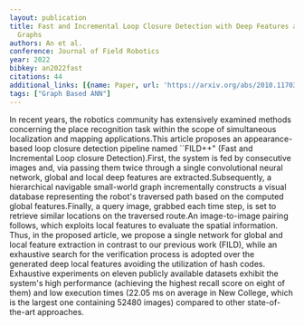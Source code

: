 ```yaml
---
layout: publication
title: Fast and Incremental Loop Closure Detection with Deep Features and Proximity
  Graphs
authors: An et al.
conference: Journal of Field Robotics
year: 2022
bibkey: an2022fast
citations: 44
additional_links: [{name: Paper, url: 'https://arxiv.org/abs/2010.11703'}]
tags: ["Graph Based ANN"]
---
```

In recent years, the robotics community has extensively examined methods
concerning the place recognition task within the scope of simultaneous
localization and mapping applications.This article proposes an appearance-based
loop closure detection pipeline named ``FILD++" (Fast and Incremental Loop
closure Detection).First, the system is fed by consecutive images and, via
passing them twice through a single convolutional neural network, global and
local deep features are extracted.Subsequently, a hierarchical navigable
small-world graph incrementally constructs a visual database representing the
robot's traversed path based on the computed global features.Finally, a query
image, grabbed each time step, is set to retrieve similar locations on the
traversed route.An image-to-image pairing follows, which exploits local
features to evaluate the spatial information. Thus, in the proposed article, we
propose a single network for global and local feature extraction in contrast to
our previous work (FILD), while an exhaustive search for the verification
process is adopted over the generated deep local features avoiding the
utilization of hash codes. Exhaustive experiments on eleven publicly available
datasets exhibit the system's high performance (achieving the highest recall
score on eight of them) and low execution times (22.05 ms on average in New
College, which is the largest one containing 52480 images) compared to other
state-of-the-art approaches.